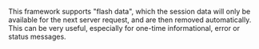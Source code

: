 This framework supports "flash data", which the session data will only be available for the next server request, and are then removed automatically. This can be very useful, especially for one-time informational, error or status messages.